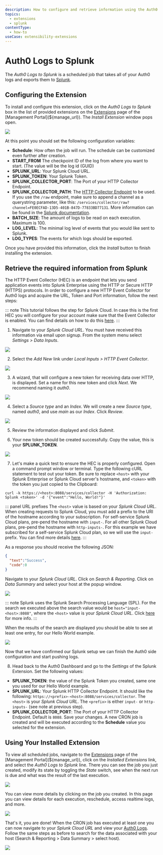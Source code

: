 ```yaml
---
description: How to configure and retrieve information using the Auth0 Logs to Splunk extension.
topics:
  - extensions
  - splunk
contentType:
  - how-to
useCase: extensibility-extensions
---
```


# Auth0 Logs to Splunk

The _Auth0 Logs to Splunk_ is a scheduled job that takes all of your Auth0 logs and exports them to [Splunk](http://www.splunk.com/).

## Configuring the Extension

To install and configure this extension, click on the _Auth0 Logs to Splunk_ box in the list of provided extensions on the [Extensions](${manage_url}/#/extensions) page of the [Management Portal](${manage_url}). The _Install Extension_ window pops open.

![](/media/articles/extensions/splunk/extension-mgmt-splunk.png)

At this point you should set the following configuration variables:

- **Schedule**: How often the job will run. The schedule can be customized even further after creation.
- **START_FROM**	The checkpoint ID of the log from where you want to start. (The value will be the log id (GUID)
- **SPLUNK_URL**: Your Splunk Cloud URL.
- **SPLUNK_TOKEN**: Your Splunk Token.
- **SPLUNK_COLLECTOR_PORT**: The Port of your HTTP Collector Endpoint.
- **SPLUNK_COLLECTOR_PATH**: The [HTTP Collector Endpoint](http://dev.splunk.com/view/event-collector/SP-CAAAE7H) to be used. If you use the `/raw` endpoint, make sure to append a channel as a querystring parameter, like this: `/services/collector/raw?channel=FE0ECFAD-13D5-401B-847D-77833BD77131`. More information can be found in the [Splunk documentation](http://dev.splunk.com/view/event-collector/SP-CAAAE8Y).
- **BATCH_SIZE**: The amount of logs to be read on each execution. Maximum is 100.
- **LOG_LEVEL**: The minimal log level of events that you would like sent to Splunk.
- **LOG_TYPES**: The events for which logs should be exported.

Once you have provided this information, click the *Install* button to finish installing the extension.

## Retrieve the required information from Splunk

The HTTP Event Collector (HEC) is an endpoint that lets you send application events into Splunk Enterprise using the HTTP or Secure HTTP (HTTPS) protocols. In order to configure a new HTTP Event Collector for Auth0 logs and acquire the URL, Token and Port information, follow the next steps:

::: note
This tutorial follows the step for Splunk Cloud. In case this is the first HEC you will configure for your account make sure that the Event Collector is enabled. You can find details on how to do this [here](http://docs.splunk.com/Documentation/Splunk/latest/Data/UsetheHTTPEventCollector).
:::

1. Navigate to your _Splunk Cloud URL_. You must have received this information via email upon signup. From the system menu select _Settings > Data Inputs_.

![](/media/articles/extensions/splunk/splunk-data-inputs.png)

2. Select the _Add New_ link under _Local Inputs > HTTP Event Collector_.

![](/media/articles/extensions/splunk/splunk-add-new.png)

3. A wizard, that will configure a new token for receiving data over HTTP, is displayed. Set a name for this new token and click _Next_. We recommend naming it _auth0_.

![](/media/articles/extensions/splunk/splunk-new-token.png)

4. Select a _Source type_ and an _Index_. We will create a new _Source type_, named _auth0_, and use _main_ as our _Index_. Click _Review_.

![](/media/articles/extensions/splunk/splunk-setup.png)

5. Review the information displayed and click _Submit_.

6. Your new token should be created successfully. Copy the value, this is your **SPLUNK_TOKEN**.

![](/media/articles/extensions/splunk/splunk-token-created.png)

7. Let's make a quick test to ensure the HEC is properly configured. Open a command prompt window or terminal. Type the following cURL statement to test out your token. Be sure to replace `<host>` with your Splunk Enterprise or Splunk Cloud server's hostname, and `<token>` with the token you just copied to the Clipboard:

```
curl -k https://<host>:8088/services/collector -H 'Authorization: Splunk <token>' -d '{"event":"Hello, World!"}'
```

::: panel URL prefixes
The `<host>` value is based on your _Splunk Cloud URL_. When creating requests to Splunk Cloud, you must add a prefix to the URI of the hostname according to your subscription. For self-service Splunk Cloud plans, pre-pend the hostname with `input-`. For all other Splunk Cloud plans, pre-pend the hostname with `http-inputs-`. For this example we have subscribed for a self-service Splunk Cloud plan, so we will use the `input-` prefix. You can find more details [here](http://dev.splunk.com/view/event-collector/SP-CAAAE7F).
:::

As a response you should receive the following JSON:

```json
{
  "text":"Success",
  "code":0
}
```

Navigate to your _Splunk Cloud URL_. Click on _Search & Reporting_. Click on _Data Summary_ and select your host at the popup window.

![](/media/articles/extensions/splunk/splunk-search.png)

::: note
Splunk uses the Splunk Search Processing Language (SPL). For the search we executed above the search value would be `host="input-<host>:8088"`, where the `<host>` value is your _Splunk Cloud URL_. Click [here](http://docs.splunk.com/Documentation/Splunk/latest/Search/WhatsinSplunkSearch) for more info.
:::

When the results of the search are displayed you should be able to see at least one entry, for our Hello World example.

![](/media/articles/extensions/splunk/splunk-hello-world.png)

Now that we have confirmed our Splunk setup we can finish the Auth0 side configuration and start pushing logs.

8. Head back to the Auth0 Dashboard and go to the _Settings_ of the Splunk Extension. Set the following values:
- **SPLUNK_TOKEN**: the value of the Splunk Token you created, same one you used for our Hello World example.
- **SPLUNK_URL**: Your Splunk HTTP Collector Endpoint. It should like the following: `https://<prefix>-<host>:8088/services/collector`. The `<host>` is your _Splunk Cloud URL_. The `<prefix>` is either `input-` or `http-inputs-` (see note at previous step).
- **SPLUNK_COLLECTOR_PORT**: The Port of your HTTP Collector Endpoint. Default is `8088`.
Save your changes. A new CRON job is created and will be executed according to the **Schedule** value you selected for the extension.

## Using Your Installed Extension

 To view all scheduled jobs, navigate to the [Extensions](${manage_url}/#/extensions) page of the [Management Portal](${manage_url}), click on the *Installed Extensions* link, and select the *Auth0 Logs to Splunk* line. There you can see the job you just created, modify its state by toggling the *State* switch, see when the next run is due and what was the result of the last execution.

![](/media/articles/extensions/splunk/view-cron-jobs.png)

You can view more details by clicking on the job you created. In this page you can view details for each execution, reschedule, access realtime logs, and more.

![](/media/articles/extensions/splunk/view-cron-details.png)

That's it, you are done! When the CRON job has executed at least one you can now navigate to your _Splunk Cloud URL_ and view your [Auth0 Logs](${manage_url}/#/logs). Follow the same steps as before to search for the data associated with your host (Search & Reporting > Data Summary > select host).

![](/media/articles/extensions/splunk/auth0-logs-at-splunk.png)
